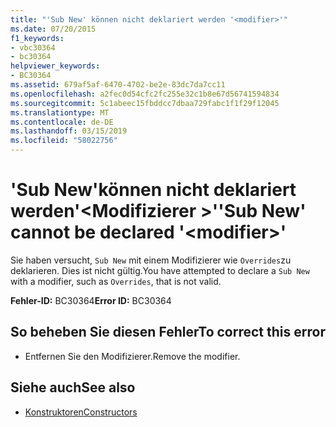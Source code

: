 ```yaml
---
title: "'Sub New' können nicht deklariert werden '<modifier>'"
ms.date: 07/20/2015
f1_keywords:
- vbc30364
- bc30364
helpviewer_keywords:
- BC30364
ms.assetid: 679af5af-6470-4702-be2e-83dc7da7cc11
ms.openlocfilehash: a2fec0d54cfc2fc255e32c1b8e67d56741594834
ms.sourcegitcommit: 5c1abeec15fbddcc7dbaa729fabc1f1f29f12045
ms.translationtype: MT
ms.contentlocale: de-DE
ms.lasthandoff: 03/15/2019
ms.locfileid: "58022756"
---
```

# <a name="sub-new-cannot-be-declared-modifier"></a><span data-ttu-id="c2a83-102">'Sub New'können nicht deklariert werden'\<Modifizierer >'</span><span class="sxs-lookup"><span data-stu-id="c2a83-102">'Sub New' cannot be declared '\<modifier>'</span></span>
<span data-ttu-id="c2a83-103">Sie haben versucht, `Sub New` mit einem Modifizierer wie `Overrides`zu deklarieren. Dies ist nicht gültig.</span><span class="sxs-lookup"><span data-stu-id="c2a83-103">You have attempted to declare a `Sub New` with a modifier, such as `Overrides`, that is not valid.</span></span>  
  
 <span data-ttu-id="c2a83-104">**Fehler-ID:** BC30364</span><span class="sxs-lookup"><span data-stu-id="c2a83-104">**Error ID:** BC30364</span></span>  
  
## <a name="to-correct-this-error"></a><span data-ttu-id="c2a83-105">So beheben Sie diesen Fehler</span><span class="sxs-lookup"><span data-stu-id="c2a83-105">To correct this error</span></span>  
  
-   <span data-ttu-id="c2a83-106">Entfernen Sie den Modifizierer.</span><span class="sxs-lookup"><span data-stu-id="c2a83-106">Remove the modifier.</span></span>  
  
## <a name="see-also"></a><span data-ttu-id="c2a83-107">Siehe auch</span><span class="sxs-lookup"><span data-stu-id="c2a83-107">See also</span></span>

- [<span data-ttu-id="c2a83-108">Konstruktoren</span><span class="sxs-lookup"><span data-stu-id="c2a83-108">Constructors</span></span>](~/docs/visual-basic/programming-guide/concepts/object-oriented-programming.md#constructors)
